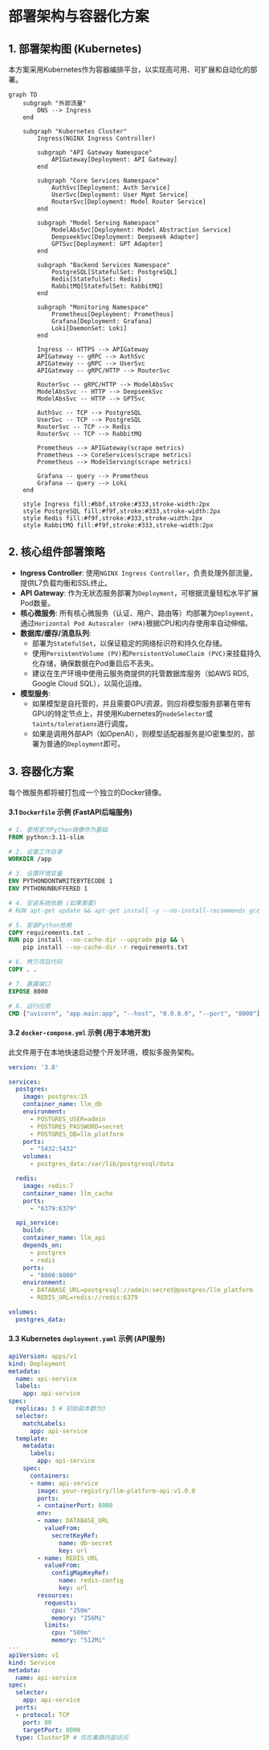 # 部署架构与容器化方案

## 1. 部署架构图 (Kubernetes)

本方案采用Kubernetes作为容器编排平台，以实现高可用、可扩展和自动化的部署。

```mermaid
graph TD
    subgraph "外部流量"
        DNS --> Ingress
    end

    subgraph "Kubernetes Cluster"
        Ingress(NGINX Ingress Controller)

        subgraph "API Gateway Namespace"
            APIGateway[Deployment: API Gateway]
        end

        subgraph "Core Services Namespace"
            AuthSvc[Deployment: Auth Service]
            UserSvc[Deployment: User Mgmt Service]
            RouterSvc[Deployment: Model Router Service]
        end

        subgraph "Model Serving Namespace"
            ModelAbsSvc[Deployment: Model Abstraction Service]
            DeepseekSvc[Deployment: Deepseek Adapter]
            GPTSvc[Deployment: GPT Adapter]
        end

        subgraph "Backend Services Namespace"
            PostgreSQL[StatefulSet: PostgreSQL]
            Redis[StatefulSet: Redis]
            RabbitMQ[StatefulSet: RabbitMQ]
        end

        subgraph "Monitoring Namespace"
            Prometheus[Deployment: Prometheus]
            Grafana[Deployment: Grafana]
            Loki[DaemonSet: Loki]
        end

        Ingress -- HTTPS --> APIGateway
        APIGateway -- gRPC --> AuthSvc
        APIGateway -- gRPC --> UserSvc
        APIGateway -- gRPC/HTTP --> RouterSvc
        
        RouterSvc -- gRPC/HTTP --> ModelAbsSvc
        ModelAbsSvc -- HTTP --> DeepseekSvc
        ModelAbsSvc -- HTTP --> GPTSvc

        AuthSvc -- TCP --> PostgreSQL
        UserSvc -- TCP --> PostgreSQL
        RouterSvc -- TCP --> Redis
        RouterSvc -- TCP --> RabbitMQ

        Prometheus --> APIGateway(scrape metrics)
        Prometheus --> CoreServices(scrape metrics)
        Prometheus --> ModelServing(scrape metrics)

        Grafana -- query --> Prometheus
        Grafana -- query --> Loki
    end

    style Ingress fill:#bbf,stroke:#333,stroke-width:2px
    style PostgreSQL fill:#f9f,stroke:#333,stroke-width:2px
    style Redis fill:#f9f,stroke:#333,stroke-width:2px
    style RabbitMQ fill:#f9f,stroke:#333,stroke-width:2px
```

## 2. 核心组件部署策略

- **Ingress Controller**: 使用`NGINX Ingress Controller`，负责处理外部流量，提供L7负载均衡和SSL终止。
- **API Gateway**: 作为无状态服务部署为`Deployment`，可根据流量轻松水平扩展Pod数量。
- **核心微服务**: 所有核心微服务（认证、用户、路由等）均部署为`Deployment`，通过`Horizontal Pod Autoscaler (HPA)`根据CPU和内存使用率自动伸缩。
- **数据库/缓存/消息队列**: 
  - 部署为`StatefulSet`，以保证稳定的网络标识符和持久化存储。
  - 使用`PersistentVolume (PV)`和`PersistentVolumeClaim (PVC)`来挂载持久化存储，确保数据在Pod重启后不丢失。
  - 建议在生产环境中使用云服务商提供的托管数据库服务（如AWS RDS, Google Cloud SQL），以简化运维。
- **模型服务**: 
  - 如果模型是自托管的，并且需要GPU资源，则应将模型服务部署在带有GPU的特定节点上，并使用Kubernetes的`nodeSelector`或`taints/tolerations`进行调度。
  - 如果是调用外部API（如OpenAI），则模型适配器服务是IO密集型的，部署为普通的`Deployment`即可。

## 3. 容器化方案

每个微服务都将被打包成一个独立的Docker镜像。

#### 3.1 `Dockerfile` 示例 (FastAPI后端服务)

```dockerfile
# 1. 使用官方Python镜像作为基础
FROM python:3.11-slim

# 2. 设置工作目录
WORKDIR /app

# 3. 设置环境变量
ENV PYTHONDONTWRITEBYTECODE 1
ENV PYTHONUNBUFFERED 1

# 4. 安装系统依赖 (如果需要)
# RUN apt-get update && apt-get install -y --no-install-recommends gcc

# 5. 安装Python依赖
COPY requirements.txt .
RUN pip install --no-cache-dir --upgrade pip && \
    pip install --no-cache-dir -r requirements.txt

# 6. 拷贝项目代码
COPY . .

# 7. 暴露端口
EXPOSE 8000

# 8. 运行应用
CMD ["uvicorn", "app.main:app", "--host", "0.0.0.0", "--port", "8000"]
```

#### 3.2 `docker-compose.yml` 示例 (用于本地开发)

此文件用于在本地快速启动整个开发环境，模拟多服务架构。

```yaml
version: '3.8'

services:
  postgres:
    image: postgres:15
    container_name: llm_db
    environment:
      - POSTGRES_USER=admin
      - POSTGRES_PASSWORD=secret
      - POSTGRES_DB=llm_platform
    ports:
      - "5432:5432"
    volumes:
      - postgres_data:/var/lib/postgresql/data

  redis:
    image: redis:7
    container_name: llm_cache
    ports:
      - "6379:6379"

  api_service:
    build: .
    container_name: llm_api
    depends_on:
      - postgres
      - redis
    ports:
      - "8000:8000"
    environment:
      - DATABASE_URL=postgresql://admin:secret@postgres/llm_platform
      - REDIS_URL=redis://redis:6379

volumes:
  postgres_data:
```

#### 3.3 Kubernetes `deployment.yaml` 示例 (API服务)

```yaml
apiVersion: apps/v1
kind: Deployment
metadata:
  name: api-service
  labels:
    app: api-service
spec:
  replicas: 3 # 初始副本数为3
  selector:
    matchLabels:
      app: api-service
  template:
    metadata:
      labels:
        app: api-service
    spec:
      containers:
      - name: api-service
        image: your-registry/llm-platform-api:v1.0.0
        ports:
        - containerPort: 8000
        env:
        - name: DATABASE_URL
          valueFrom:
            secretKeyRef:
              name: db-secret
              key: url
        - name: REDIS_URL
          valueFrom:
            configMapKeyRef:
              name: redis-config
              key: url
        resources:
          requests:
            cpu: "250m"
            memory: "256Mi"
          limits:
            cpu: "500m"
            memory: "512Mi"
---
apiVersion: v1
kind: Service
metadata:
  name: api-service
spec:
  selector:
    app: api-service
  ports:
  - protocol: TCP
    port: 80
    targetPort: 8000
  type: ClusterIP # 仅在集群内部访问
```
